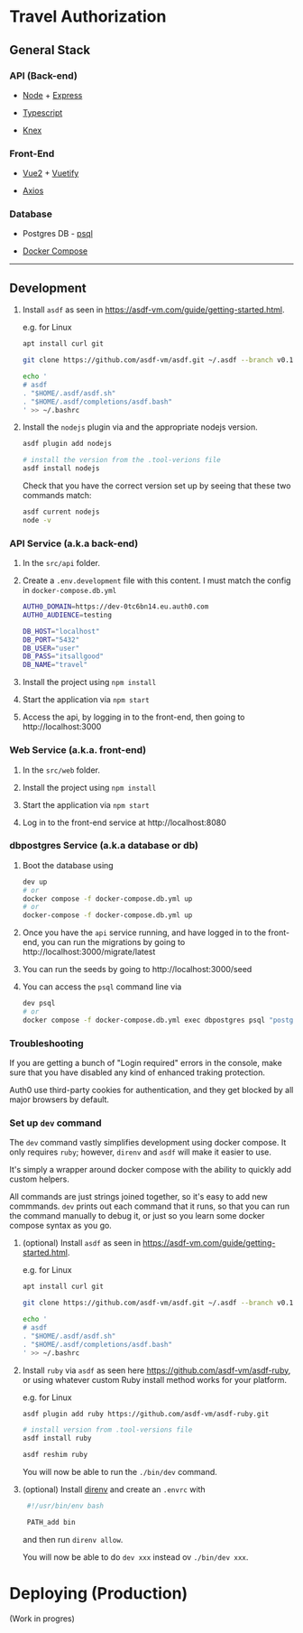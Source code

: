 # Travel Authorization

## General Stack

### API (Back-end)

- [Node](https://nodejs.org/en) + [Express](https://expressjs.com/)

- [Typescript](https://www.typescriptlang.org/docs/handbook/typescript-from-scratch.html)

- [Knex](https://knexjs.org/guide/)

### Front-End

- [Vue2](https://v2.vuejs.org/) + [Vuetify](https://vuetifyjs.com/en/getting-started/installation/)

- [Axios](https://github.com/axios/axios)

### Database

- Postgres DB - [psql](https://www.postgresql.org/docs/current/app-psql.html)

- [Docker Compose](https://docs.docker.com/compose/compose-file/)

---

## Development

1. Install `asdf` as seen in https://asdf-vm.com/guide/getting-started.html.

   e.g. for Linux

   ```bash
   apt install curl git

   git clone https://github.com/asdf-vm/asdf.git ~/.asdf --branch v0.12.0

   echo '
   # asdf
   . "$HOME/.asdf/asdf.sh"
   . "$HOME/.asdf/completions/asdf.bash"
   ' >> ~/.bashrc
   ```

2. Install the `nodejs` plugin via and the appropriate nodejs version.

   ```bash
   asdf plugin add nodejs

   # install the version from the .tool-verions file
   asdf install nodejs
   ```

   Check that you have the correct version set up by seeing that these two commands match:

   ```bash
   asdf current nodejs
   node -v
   ```

### API Service (a.k.a back-end)

1. In the `src/api` folder.

2. Create a `.env.development` file with this content. I must match the config in `docker-compose.db.yml`

   ```bash
   AUTH0_DOMAIN=https://dev-0tc6bn14.eu.auth0.com
   AUTH0_AUDIENCE=testing

   DB_HOST="localhost"
   DB_PORT="5432"
   DB_USER="user"
   DB_PASS="itsallgood"
   DB_NAME="travel"
   ```

3. Install the project using `npm install`

4. Start the application via `npm start`

5. Access the api, by logging in to the front-end, then going to http://localhost:3000

### Web Service (a.k.a. front-end)

1. In the `src/web` folder.

2. Install the project using `npm install`

3. Start the application via `npm start`

4. Log in to the front-end service at http://localhost:8080

### dbpostgres Service (a.k.a database or db)

1. Boot the database using

   ```bash
   dev up
   # or
   docker compose -f docker-compose.db.yml up
   # or
   docker-compose -f docker-compose.db.yml up
   ```

2. Once you have the `api` service running, and have logged in to the front-end, you can run the migrations by going to http://localhost:3000/migrate/latest

3. You can run the seeds by going to http://localhost:3000/seed

4. You can access the `psql` command line via

   ```bash
   dev psql
   # or
   docker compose -f docker-compose.db.yml exec dbpostgres psql "postgresql://user:itsallgood@localhost:5432/travel"
   ```

### Troubleshooting

If you are getting a bunch of "Login required" errors in the console, make sure that you have disabled any kind of enhanced traking protection.

Auth0 use third-party cookies for authentication, and they get blocked by all major browsers
by default.

### Set up `dev` command

The `dev` command vastly simplifies development using docker compose. It only requires `ruby`; however, `direnv` and `asdf` will make it easier to use.

It's simply a wrapper around docker compose with the ability to quickly add custom helpers.

All commands are just strings joined together, so it's easy to add new commmands. `dev` prints out each command that it runs, so that you can run the command manually to debug it, or just so you learn some docker compose syntax as you go.

1. (optional) Install `asdf` as seen in https://asdf-vm.com/guide/getting-started.html.

   e.g. for Linux

   ```bash
   apt install curl git

   git clone https://github.com/asdf-vm/asdf.git ~/.asdf --branch v0.12.0

   echo '
   # asdf
   . "$HOME/.asdf/asdf.sh"
   . "$HOME/.asdf/completions/asdf.bash"
   ' >> ~/.bashrc
   ```

2. Install `ruby` via `asdf` as seen here https://github.com/asdf-vm/asdf-ruby, or using whatever custom Ruby install method works for your platform.

   e.g. for Linux

   ```bash
   asdf plugin add ruby https://github.com/asdf-vm/asdf-ruby.git

   # install version from .tool-versions file
   asdf install ruby

   asdf reshim ruby
   ```

   You will now be able to run the `./bin/dev` command.

3. (optional) Install [direnv](https://direnv.net/) and create an `.envrc` with

   ```bash
    #!/usr/bin/env bash

    PATH_add bin
   ```

   and then run `direnv allow`.

   You will now be able to do `dev xxx` instead ov `./bin/dev xxx`.

# Deploying (Production)

(Work in progres)
